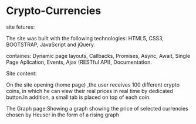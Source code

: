 # Crypto-Currencies
site fetures:

The site was built with the following technologies: HTML5, CSS3, BOOTSTRAP, JavaScript and jQuery.

containes: Dynamic page layouts, Callbacks, Promises, Async, Await, Single Page Aplication, Events, Ajax (RESTful API), Documentation.

Site content:

On the site opening (home page) ,the user receives 100 different crypto coins, in which he can view their real prices in real time by dedicated button.In addition, a small tab is placed on top of each coin.

The Graph page:Showing a graph showing the price of selected currencies chosen by Heuser in the form of a rising graph
